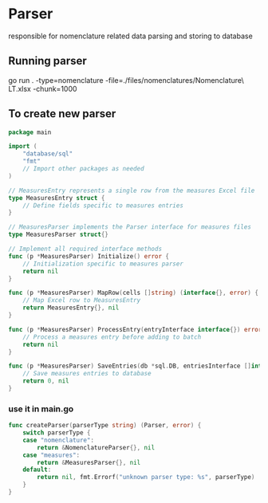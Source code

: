 # Parser

responsible for nomenclature related data parsing and storing to database

## Running parser

go run . -type=nomenclature -file=./files/nomenclatures/Nomenclature\ LT.xlsx -chunk=1000

## To create new parser

```go
package main

import (
    "database/sql"
    "fmt"
    // Import other packages as needed
)

// MeasuresEntry represents a single row from the measures Excel file
type MeasuresEntry struct {
    // Define fields specific to measures entries
}

// MeasuresParser implements the Parser interface for measures files
type MeasuresParser struct{}

// Implement all required interface methods
func (p *MeasuresParser) Initialize() error {
    // Initialization specific to measures parser
    return nil
}

func (p *MeasuresParser) MapRow(cells []string) (interface{}, error) {
    // Map Excel row to MeasuresEntry
    return MeasuresEntry{}, nil
}

func (p *MeasuresParser) ProcessEntry(entryInterface interface{}) error {
    // Process a measures entry before adding to batch
    return nil
}

func (p *MeasuresParser) SaveEntries(db *sql.DB, entriesInterface []interface{}) (int, error) {
    // Save measures entries to database
    return 0, nil
}
```

### use it in main.go

```go
func createParser(parserType string) (Parser, error) {
    switch parserType {
    case "nomenclature":
        return &NomenclatureParser{}, nil
    case "measures":
        return &MeasuresParser{}, nil
    default:
        return nil, fmt.Errorf("unknown parser type: %s", parserType)
    }
}
```
